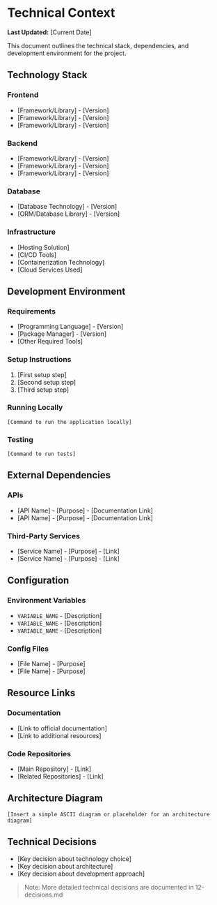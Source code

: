 # Technical Context

**Last Updated:** [Current Date]

This document outlines the technical stack, dependencies, and development environment for the project.

## Technology Stack

### Frontend
* [Framework/Library] - [Version]
* [Framework/Library] - [Version]
* [Framework/Library] - [Version]

### Backend
* [Framework/Library] - [Version]
* [Framework/Library] - [Version]
* [Framework/Library] - [Version]

### Database
* [Database Technology] - [Version]
* [ORM/Database Library] - [Version]

### Infrastructure
* [Hosting Solution]
* [CI/CD Tools]
* [Containerization Technology]
* [Cloud Services Used]

## Development Environment

### Requirements
* [Programming Language] - [Version]
* [Package Manager] - [Version]
* [Other Required Tools]

### Setup Instructions
1. [First setup step]
2. [Second setup step]
3. [Third setup step]

### Running Locally
```
[Command to run the application locally]
```

### Testing
```
[Command to run tests]
```

## External Dependencies

### APIs
* [API Name] - [Purpose] - [Documentation Link]
* [API Name] - [Purpose] - [Documentation Link]

### Third-Party Services
* [Service Name] - [Purpose] - [Link]
* [Service Name] - [Purpose] - [Link]

## Configuration

### Environment Variables
* `VARIABLE_NAME` - [Description]
* `VARIABLE_NAME` - [Description]
* `VARIABLE_NAME` - [Description]

### Config Files
* [File Name] - [Purpose]
* [File Name] - [Purpose]

## Resource Links

### Documentation
* [Link to official documentation]
* [Link to additional resources]

### Code Repositories
* [Main Repository] - [Link]
* [Related Repositories] - [Link]

## Architecture Diagram
```
[Insert a simple ASCII diagram or placeholder for an architecture diagram]
```

## Technical Decisions
* [Key decision about technology choice]
* [Key decision about architecture]
* [Key decision about development approach]

> Note: More detailed technical decisions are documented in 12-decisions.md